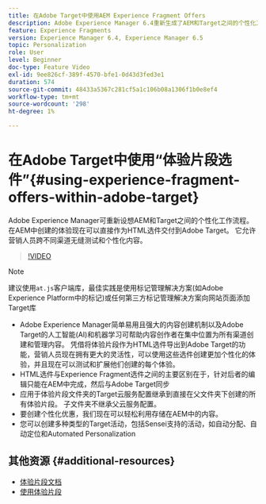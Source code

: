 ```yaml
---
title: 在Adobe Target中使用AEM Experience Fragment Offers
description: Adobe Experience Manager 6.4重新生成了AEM和Target之间的个性化工作流程。 在AEM中创建的体验现在可以直接作为HTML选件交付到Adobe Target。 它允许营销人员跨不同渠道无缝测试和个性化内容。
feature: Experience Fragments
version: Experience Manager 6.4, Experience Manager 6.5
topic: Personalization
role: User
level: Beginner
doc-type: Feature Video
exl-id: 9ee826cf-389f-4570-bfe1-0d43d3fed3e1
duration: 574
source-git-commit: 48433a5367c281cf5a1c106b08a1306f1b0e8ef4
workflow-type: tm+mt
source-wordcount: '298'
ht-degree: 1%

---
```


# 在Adobe Target中使用“体验片段选件”{#using-experience-fragment-offers-within-adobe-target}

Adobe Experience Manager可重新设想AEM和Target之间的个性化工作流程。 在AEM中创建的体验现在可以直接作为HTML选件交付到Adobe Target。 它允许营销人员跨不同渠道无缝测试和个性化内容。

>[!VIDEO](https://video.tv.adobe.com/v/22383?quality=12&learn=on)

>[!NOTE]
>
>建议使用`at.js`客户端库，最佳实践是使用标记管理解决方案(如Adobe Experience Platform中的标记)或任何第三方标记管理解决方案向网站页面添加Target库


* Adobe Experience Manager简单易用且强大的内容创建机制以及Adobe Target的人工智能(AI)和机器学习可帮助内容创作者在集中位置为所有渠道创建和管理内容。 凭借将体验片段作为HTML选件导出到Adobe Target的功能，营销人员现在拥有更大的灵活性，可以使用这些选件创建更加个性化的体验，并且现在可以测试和扩展他们创建的每个体验。
* HTML选件与Experience Fragment选件之间的主要区别在于，针对后者的编辑只能在AEM中完成，然后与Adobe Target同步
* 应用于体验片段文件夹的Target云服务配置继承到直接在父文件夹下创建的所有体验片段。 子文件夹不继承父云服务配置。
* 要创建个性化优惠，我们现在可以轻松利用存储在AEM中的内容。
* 您可以创建多种类型的Target活动，包括Sensei支持的活动，如自动分配、自动定位和Automated Personalization

## 其他资源 {#additional-resources}

* [体验片段文档](https://experienceleague.adobe.com/docs/experience-manager-65/authoring/authoring/experience-fragments.html)
* [使用体验片段](/help/sites/experience-fragments/experience-fragments-feature-video-use.md)
